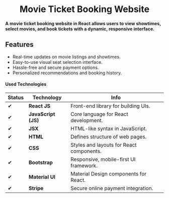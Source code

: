 <h1  style="text-align:center">  Movie Ticket Booking Website</h1>
<h4> 
A movie ticket booking website in React allows users to view showtimes, select movies, and book tickets with a dynamic, responsive interface.
</h4>
<h2> Features</h2>
<ul>
  
<li>Real-time updates on movie listings and showtimes.</li>
<li>Easy-to-use visual seat selection interface.</li><li>Hassle-free and secure payment options.</li><li>Personalized recommendations and booking history.</li>

</ul>
<h4>Used Technologies</h4>
<p>


| **Status** | **Technology**           | **Info**                                  |
|------------|--------------------------|-------------------------------------------|
| ✔          | **React JS**             | Front-end library for building UIs.      |
| ✔          | **JavaScript (JS)**       | Core language for React development.     |
| ✔          | **JSX**                   | HTML-like syntax in JavaScript.          |
| ✔          | **HTML**                  | Defines structure of web pages.          |
| ✔          | **CSS**                   | Styles and layouts for React components. |
| ✔          | **Bootstrap**             | Responsive, mobile-first UI framework.   |
| ✔          | **Material UI**           | Material Design components for React.    |
| ✔          | **Stripe**                | Secure online payment integration.       |

  
</p>

